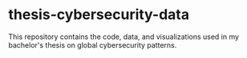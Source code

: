 # thesis-cybersecurity-data
This repository contains the code, data, and visualizations used in my bachelor's thesis on global cybersecurity patterns.
